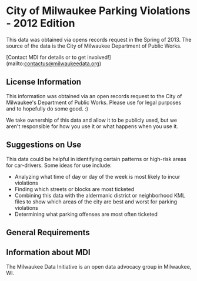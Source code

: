 # City of Milwaukee Parking Violations - 2012 Edition
This data was obtained via opens records request in the Spring of 2013. The source of the data is the City of Milwaukee Department of Public Works.

[Contact MDI for details or to get involved!] (mailto:contactus@milwaukeedata.org)

## License Information

This information was obtained via an open records request to the City of Milwaukee's Department of Public Works. Please use for legal purposes and to hopefully do some good. :) 

We take ownership of this data and allow it to be publicly used, but we aren't responsible for how you use it or what happens when you use it. 

## Suggestions on Use

This data could be helpful in identifying certain patterns or high-risk areas for car-drivers. Some ideas for use include:

* Analyzing what time of day or day of the week is most likely to incur violations
* Finding which streets or blocks are most ticketed
* Combining this data with the aldermanic district or neighborhood KML files to show which areas of the city are best and worst for parking violations
* Determining what parking offenses are most often ticketed

## General Requirements

## Information about MDI

The Milwaukee Data Initiative is an open data advocacy group in Milwaukee, WI. 
